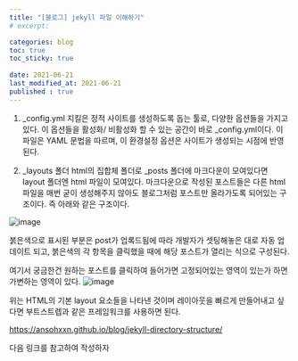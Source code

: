 ```yaml
---
title: "[블로그] jekyll 파일 이해하기"
# excerpt: 

categories: blog
toc: true
toc_sticky: true
 
date: 2021-06-21
last_modified_at: 2021-06-21
published : true
---
```


1. _config.yml
지킬은 정적 사이트를 생성하도록 돕는 툴로, 다양한 옵션들을 가지고 있다. 이 옵션들을 활성화/ 비활성화 할 수 있는 공간이 바로 _config.yml이다. 
이 파일은 YAML 문법을 따르며, 이 환경설정 옵션은 사이트가 생성되는 시점에 반영된다.  

2. _layouts 폴더
html의 집합체 폴더로 _posts 폴더에 마크다운이 모여있다면 layout 폴더엔 html 파일이 모여있다. 
마크다운으로 작성된 포스트들은 다른 html 파일을 매번 굳이 생성해주지 않아도 블로그처럼 포스트만 올라가도록 되어있는 구조이다.
즉 아래와 같은 구조이다. 

![image](https://user-images.githubusercontent.com/82863114/124046934-08826680-da4e-11eb-877f-7803fa3fa6ec.png)

붉은색으로 표시된 부분은 post가 업록드됨에 따라 개발자가 셋팅해놓은 대로 자동 업데이트 되고, 붉은색의 각 항목을 클릭했을 때에 해당 포스트가 열리는 식으로 구성된다.

여기서 궁금한건 원하는 포스트를 클릭하여 들어가면 고정되어있는 영역이 있는가 하면 가변하는 영역이 있다. 
![image](https://user-images.githubusercontent.com/82863114/124047601-872bd380-da4f-11eb-86db-cbb77f6632f8.png)

위는 HTML의 기본 layout 요소들을 나타낸 것이며 레이아웃을 빠르게 만들어내고 싶다면 부트스트렙과 같은 프레임워크를 사용하면 된다. 


https://ansohxxn.github.io/blog/jekyll-directory-structure/ 

다음 링크를 참고하여 작성하자